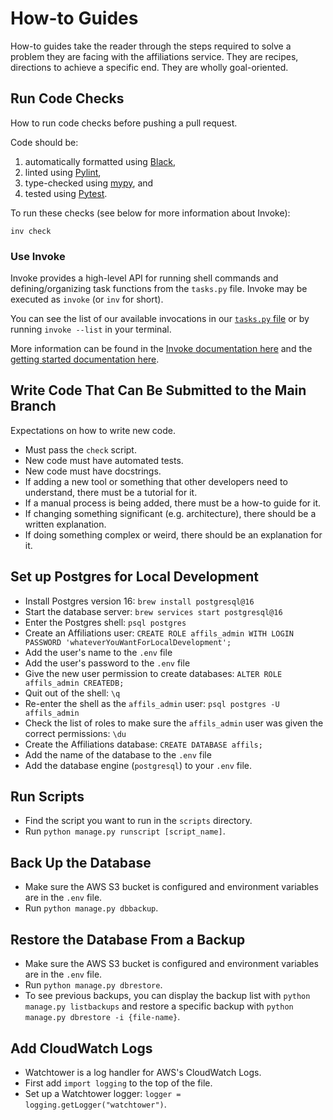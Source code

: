 # How-to Guides

How-to guides take the reader through the steps required to solve a
problem they are facing with the affiliations service. They are 
recipes, directions to achieve a specific end. They are wholly
goal-oriented.

## Run Code Checks

How to run code checks before pushing a pull request.

Code should be:

1. automatically formatted using [Black](https://github.com/psf/black),
2. linted using [Pylint](https://github.com/pylint-dev/pylint),
3. type-checked using [mypy](https://mypy-lang.org/), and
4. tested using [Pytest](https://github.com/pytest-dev/pytest/).

To run these checks (see below for more information about Invoke):

```
inv check
```

### Use Invoke

Invoke provides a high-level API for running shell commands and
defining/organizing task functions from the `tasks.py` file. Invoke may
be executed as `invoke` (or `inv` for short).

You can see the list of our available invocations in our
[`tasks.py` file](../tasks.py) or by running `invoke --list` in your terminal.

More information can be found in the
[Invoke documentation here](https://www.pyinvoke.org/) and the
[getting started documentation here](https://docs.pyinvoke.org/en/stable/getting-started.html).

## Write Code That Can Be Submitted to the Main Branch

Expectations on how to write new code.

- Must pass the `check` script.
- New code must have automated tests.
- New code must have docstrings.
- If adding a new tool or something that other developers need to
  understand, there must be a tutorial for it.
- If a manual process is being added, there must be a how-to guide for it.
- If changing something significant (e.g. architecture), there should be
  a written explanation.
- If doing something complex or weird, there should be an explanation
  for it.

## Set up Postgres for Local Development

- Install Postgres version 16: `brew install postgresql@16`
- Start the database server: `brew services start postgresql@16`
- Enter the Postgres shell: `psql postgres`
- Create an Affiliations user:
  `CREATE ROLE affils_admin WITH LOGIN PASSWORD 'whateverYouWantForLocalDevelopment';`
- Add the user's name to the `.env` file
- Add the user's password to the `.env` file
- Give the new user permission to create databases:
  `ALTER ROLE affils_admin CREATEDB;`
- Quit out of the shell: `\q`
- Re-enter the shell as the `affils_admin` user: `psql postgres -U affils_admin`
- Check the list of roles to make sure the `affils_admin` user was given the
  correct permissions: `\du`
- Create the Affiliations database: `CREATE DATABASE affils;`
- Add the name of the database to the `.env` file
- Add the database engine (`postgresql`) to your `.env` file.

## Run Scripts

- Find the script you want to run in the `scripts` directory.
- Run `python manage.py runscript [script_name]`.

## Back Up the Database

- Make sure the AWS S3 bucket is configured and environment variables are in the `.env`
  file.
- Run `python manage.py dbbackup`.

## Restore the Database From a Backup

- Make sure the AWS S3 bucket is configured and environment variables are in the `.env`
  file.
- Run `python manage.py dbrestore`.
- To see previous backups, you can display the backup list with
  `python manage.py listbackups` and restore a specific backup with
  `python manage.py dbrestore -i {file-name}`.

## Add CloudWatch Logs

- Watchtower is a log handler for AWS's CloudWatch Logs.
- First add `import logging` to the top of the file.
- Set up a Watchtower logger: `logger = logging.getLogger("watchtower")`.

